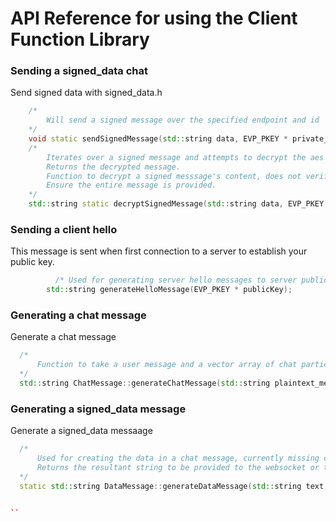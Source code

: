 # API Reference for using the Client Function Library



### Sending a signed_data chat

  Send signed data with signed_data.h

```cpp
    /* 
        Will send a signed message over the specified endpoint and id 
    */
    void static sendSignedMessage(std::string data, EVP_PKEY * private_key, websocket_endpoint* endpoint, int id, int counter);
    /* 
        Iterates over a signed message and attempts to decrypt the aes key with it's own private key
        Returns the decrypted message.
        Function to decrypt a signed messsage's content, does not verify the reciever or check counter
        Ensure the entire message is provided.
    */
    std::string static decryptSignedMessage(std::string data, EVP_PKEY * private_key);

```

### Sending a client hello

  This message is sent when first connection to a server to establish your public key.
  ```cpp
            /* Used for generating server hello messages to server public key to a server to be sent to clients*/
          std::string generateHelloMessage(EVP_PKEY * publicKey);
  ```


### Generating a chat message 

  Generate a chat message

  ```cpp
    /*
        Function to take a user message and a vector array of chat participants and convert it to a json string for encrypting in DataMessage
    */
    std::string ChatMessage::generateChatMessage(std::string plaintext_message, std::vector<std::string> chat_participants);
  ```


### Generating a signed_data message
  
  Generate a signed_data messaage

  ```cpp
    /* 
        Used for creating the data in a chat message, currently missing client-info and time-to-die
        Returns the resultant string to be provided to the websocket or to be signed in signed_data function.
    */
    static std::string DataMessage::generateDataMessage(std::string text, std::vector<EVP_PKEY*> public_keys, std::vector<std::string> server_addresses);


  ``